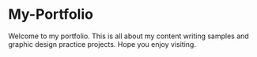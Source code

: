 # My-Portfolio
Welcome to my portfolio. This is all about my content writing samples and graphic design practice projects. Hope you enjoy visiting.
